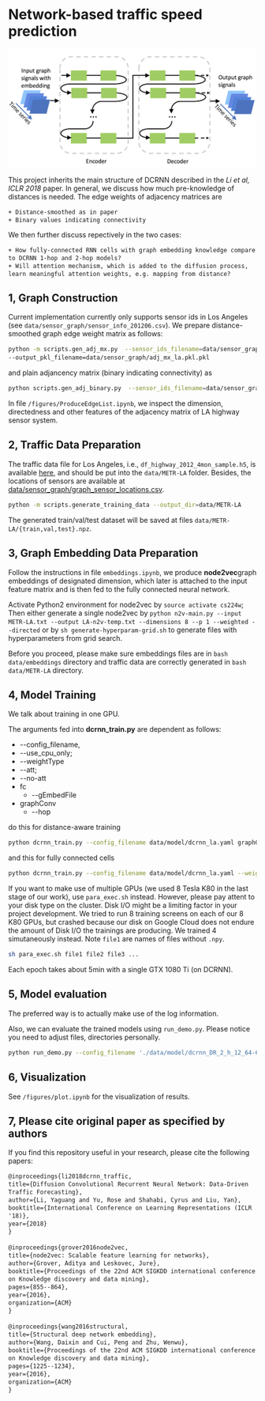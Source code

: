 # Network-based traffic speed prediction

![Diffusion Convolutional Recurrent Neural Network](figures/model-structure.png "Model Architecture")

This project inherits the main structure of DCRNN described in the *Li et al, ICLR 2018* paper. In general, we discuss how much pre-knowledge of distances is needed. The edge weights of adjacency matrices are 

    + Distance-smoothed as in paper
    + Binary values indicating connectivity

We then further discuss repectively in the two cases:
    
    + How fully-connected RNN cells with graph embedding knowledge compare to DCRNN 1-hop and 2-hop models?
    + Will attention mechanism, which is added to the diffusion process, learn meaningful attention weights, e.g. mapping from distance?

## 1, Graph Construction
Current implementation currently only supports sensor ids in Los Angeles (see `data/sensor_graph/sensor_info_201206.csv`). We prepare distance-smoothed graph edge weight matrix as follows:

```bash
python -m scripts.gen_adj_mx.py  --sensor_ids_filename=data/sensor_graph/graph_sensor_ids.txt --normalized_k=0.1\
--output_pkl_filename=data/sensor_graph/adj_mx_la.pkl.pkl
```
and plain adjancency matrix (binary indicating connectivity) as 

```bash
python scripts.gen_adj_binary.py  --sensor_ids_filename=data/sensor_graph/graph_sensor_ids.txt --output_pkl_filename=data/sensor_graph/adj_bin_la.pkl.pkl
```

In file `/figures/ProduceEdgeList.ipynb`, we inspect the dimension, directedness and other features of the adjacency matrix of LA highway sensor system.

## 2, Traffic Data Preparation
The traffic data file for Los Angeles, i.e., `df_highway_2012_4mon_sample.h5`, is available [here](https://drive.google.com/open?id=1tjf5aXCgUoimvADyxKqb-YUlxP8O46pb), and should be
put into the `data/METR-LA` folder.
Besides, the locations of sensors are available at [data/sensor_graph/graph_sensor_locations.csv](https://github.com/liyaguang/DCRNN/blob/master/data/sensor_graph/graph_sensor_locations.csv).
```bash
python -m scripts.generate_training_data --output_dir=data/METR-LA
```
The generated train/val/test dataset will be saved at files `data/METR-LA/{train,val,test}.npz`.

## 3, Graph Embedding Data Preparation
Follow the instructions in file `embeddings.ipynb`, we produce **node2vec**graph embeddings of designated dimension, which later is attached to the input feature matrix and is then fed to the fully connected neural network.

Activate Python2 environment for node2vec by `source activate cs224w`;
Then either generate a single node2vec by
`python n2v-main.py --input METR-LA.txt --output LA-n2v-temp.txt --dimensions 8 --p 1 --weighted --directed`
or by `sh generate-hyperparam-grid.sh` to generate files with hyperparameters from grid search.

Before you proceed, please make sure embeddings files are in ```bash data/embeddings``` directory and traffic data are correctly generated in ```bash data/METR-LA``` directory.


## 4, Model Training

We talk about training in one GPU.

The arguments fed into **dcrnn_train.py** are dependent as follows:

+ --config_filename,
+ --use_cpu_only;
+ --weightType
+ --att;
+ --no-att
+ fc
    * --gEmbedFile 
+ graphConv
    * --hop

do this for distance-aware training
```bash
python dcrnn_train.py --config_filename data/model/dcrnn_la.yaml graphConv --wMatrixType distance --hop 1
```
and this for fully connected cells

```bash
python dcrnn_train.py --config_filename data/model/dcrnn_la.yaml --weightType a --no-att fc --gEmbedFile LA-n2v-14-0.1-1
```

If you want  to make use of multiple GPUs (we used 8 Tesla K80 in the last stage of our work), use `para_exec.sh` instead. However, please pay attent to your disk type on the cluster. Disk I/O might be a limiting factor in your project development. We tried to run 8 training screens on each of our 8 K80 GPUs, but crashed because our disk on Google Cloud does not endure the amount of Disk I/O the trainings are producing. We trained 4 simutaneously instead. Note `file1` are names of files without `.npy`.

```bash
sh para_exec.sh file1 file2 file3 ... 
```

Each epoch takes about 5min with a single GTX 1080 Ti (on DCRNN).

## 5, Model evaluation

The preferred way is to actually make use of the log information.

Also, we can evaluate the trained models using `run_demo.py`. Please notice you need to adjust files, directories personally.

```bash
python run_demo.py --config_filename './data/model/dcrnn_DR_2_h_12_64-64_lr_0.01_bs_64_1108092636/config_55.yaml' --output_filename 'dcrnn.npz'
```

## 6, Visualization

See `/figures/plot.ipynb` for the visualization of results.

## 7, Please cite original paper as specified by authors

If you find this repository useful in your research, please cite the following papers:
```
@inproceedings{li2018dcrnn_traffic,
title={Diffusion Convolutional Recurrent Neural Network: Data-Driven Traffic Forecasting},
author={Li, Yaguang and Yu, Rose and Shahabi, Cyrus and Liu, Yan},
booktitle={International Conference on Learning Representations (ICLR '18)},
year={2018}
}

@inproceedings{grover2016node2vec,
title={node2vec: Scalable feature learning for networks},
author={Grover, Aditya and Leskovec, Jure},
booktitle={Proceedings of the 22nd ACM SIGKDD international conference on Knowledge discovery and data mining},
pages={855--864},
year={2016},
organization={ACM}
}

@inproceedings{wang2016structural,
title={Structural deep network embedding},
author={Wang, Daixin and Cui, Peng and Zhu, Wenwu},
booktitle={Proceedings of the 22nd ACM SIGKDD international conference on Knowledge discovery and data mining},
pages={1225--1234},
year={2016},
organization={ACM}
}
```

